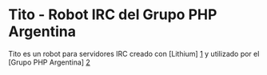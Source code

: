 Tito - Robot IRC del Grupo PHP Argentina
========================================

Tito es un robot para servidores IRC creado con [Lithium] [1] y utilizado por
el [Grupo PHP Argentina] [2]

[1]: http://lithify.me	"Lithium"
[2]: http://grupophp.com.ar	"Grupo PHP Argentina"
